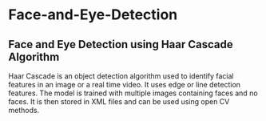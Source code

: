 # Face-and-Eye-Detection
## Face and Eye Detection using Haar Cascade Algorithm
Haar Cascade is an object detection algorithm used to identify facial features in an image or a real time video. It uses edge or line detection features. 
The model is trained with multiple images containing faces and no faces. It is then stored in XML files and can be used using open CV methods.
